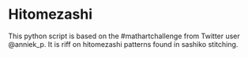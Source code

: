 # Hitomezashi
This python script is based on the \#mathartchallenge from Twitter user @anniek_p. It is riff on hitomezashi patterns found in sashiko stitching. 
